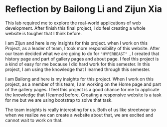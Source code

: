 # Reflection by Bailong Li and Zijun Xia

This lab required me to explore the real-world applications of web development.
After finish this final project, I do feel creating a whole website is tougher that I think before.

I am Zijun and here is my insights for this project. when I work on this Project, as a leader of team, I took more responsibility of this website. After our team decided what we are going to do for `"HYPERBEAST" `, I created that history page and part of gallery pages and about page. I feel this project is a kind of easy for me because I did hard work for this semester. In this project, I am using the knowledge that I learned through this semester.

I am Bailong and here is my insights for this project. When I work on this project, as a member of this team, I am working on the Home page and part of the gallery pages. I feel this project is a good chance for me to applicate the knowledge that I learned before. Creating a responsive website is a task for me but we are using bootstrap to solve that task.

The team insights is really interesting for us. Both of us like streetwear so when we realize we can create a website about that, we are excited and cannot wait to work on that.
